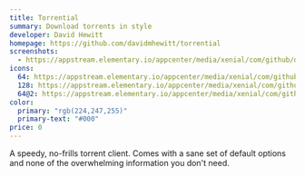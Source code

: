 ```yaml
---
title: Torrential
summary: Download torrents in style
developer: David Hewitt
homepage: https://github.com/davidmhewitt/torrential
screenshots:
  - https://appstream.elementary.io/appcenter/media/xenial/com/github/davidmhewitt.torrential.desktop/6C73BFE984ED0092758B8AC306082C0E/screenshots/image-1_orig.png
icons:
  64: https://appstream.elementary.io/appcenter/media/xenial/com/github/davidmhewitt.torrential.desktop/6C73BFE984ED0092758B8AC306082C0E/icons/64x64/com.github.davidmhewitt.torrential_com.github.davidmhewitt.torrential.png
  128: https://appstream.elementary.io/appcenter/media/xenial/com/github/davidmhewitt.torrential.desktop/6C73BFE984ED0092758B8AC306082C0E/icons/128x128/com.github.davidmhewitt.torrential_com.github.davidmhewitt.torrential.png
  64@2: https://appstream.elementary.io/appcenter/media/xenial/com/github/davidmhewitt.torrential.desktop/6C73BFE984ED0092758B8AC306082C0E/icons/64x64@2/com.github.davidmhewitt.torrential_com.github.davidmhewitt.torrential.png
color:
  primary: "rgb(224,247,255)"
  primary-text: "#000"
price: 0
---
```


<p>A speedy, no-frills torrent client. Comes with a sane set of default options and none of the overwhelming information you don&apos;t need.</p>
